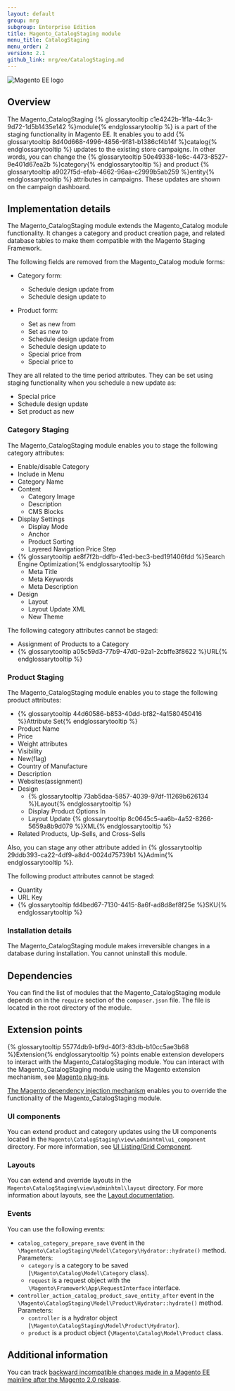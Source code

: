 ```yaml
---
layout: default
group: mrg
subgroup: Enterprise Edition
title: Magento_CatalogStaging module
menu_title: CatalogStaging
menu_order: 2
version: 2.1
github_link: mrg/ee/CatalogStaging.md
---
```


![Magento EE logo]({{site.baseurl}}common/images/ee-only_large.png)

## Overview

The Magento_CatalogStaging {% glossarytooltip c1e4242b-1f1a-44c3-9d72-1d5b1435e142 %}module{% endglossarytooltip %} is a part of the staging functionality in Magento EE. It enables you to add {% glossarytooltip 8d40d668-4996-4856-9f81-b1386cf4b14f %}catalog{% endglossarytooltip %} updates to the existing store campaigns. In other words, you can change the {% glossarytooltip 50e49338-1e6c-4473-8527-9e401d67ea2b %}category{% endglossarytooltip %} and product {% glossarytooltip a9027f5d-efab-4662-96aa-c2999b5ab259 %}entity{% endglossarytooltip %} attributes in campaigns. These updates are shown on the campaign dashboard.

## Implementation details

The Magento_CatalogStaging module extends the Magento_Catalog module functionality. It changes a category and product creation page, and related database tables to make them compatible with the Magento Staging Framework.

The following fields are removed from the Magento_Catalog module forms:

- Category form:
  - Schedule design update from
  - Schedule design update to

- Product form:
  - Set as new from
  - Set as new to
  - Schedule design update from
  - Schedule design update to
  - Special price from
  - Special price to

They are all related to the time period attributes. They can be set using staging functionality when you schedule a new update as:

- Special price
- Schedule design update
- Set product as new

### Category Staging

The Magento_CatalogStaging module enables you to stage the following category attributes:

- Enable/disable Category
- Include in Menu
- Category Name
- Content
    - Category Image
    - Description
    - CMS Blocks
- Display Settings
    - Display Mode
    - Anchor
    - Product Sorting
    - Layered Navigation Price Step
- {% glossarytooltip ae8f7f2b-ddfb-41ed-bec3-bed191406fdd %}Search Engine Optimization{% endglossarytooltip %}
    - Meta Title
    - Meta Keywords
    - Meta Description
- Design
    - Layout
    - Layout Update XML
    - New Theme

The following category attributes cannot be staged:

- Assignment of Products to a Category
- {% glossarytooltip a05c59d3-77b9-47d0-92a1-2cbffe3f8622 %}URL{% endglossarytooltip %}

### Product Staging

The Magento_CatalogStaging module enables you to stage the following product attributes:

- {% glossarytooltip 44d60586-b853-40dd-bf82-4a1580450416 %}Attribute Set{% endglossarytooltip %}
- Product Name
- Price
- Weight attributes
- Visibility
- New(flag)
- Country of Manufacture
- Description
- Websites(assignment)
- Design
  - {% glossarytooltip 73ab5daa-5857-4039-97df-11269b626134 %}Layout{% endglossarytooltip %}
  - Display Product Options In
  - Layout Update {% glossarytooltip 8c0645c5-aa6b-4a52-8266-5659a8b9d079 %}XML{% endglossarytooltip %}
- Related Products, Up-Sells, and Cross-Sells

Also, you can stage any other attribute added in {% glossarytooltip 29ddb393-ca22-4df9-a8d4-0024d75739b1 %}Admin{% endglossarytooltip %}.

The following product attributes cannot be staged:

- Quantity
- URL Key
- {% glossarytooltip fd4bed67-7130-4415-8a6f-ad8d8ef8f25e %}SKU{% endglossarytooltip %}

### Installation details

The Magento_CatalogStaging module makes irreversible changes in a database during installation. You cannot uninstall this module.

## Dependencies

You can find the list of modules that the Magento_CatalogStaging module depends on in the `require` section of the `composer.json` file. The file is located in the root directory of the module.

## Extension points

{% glossarytooltip 55774db9-bf9d-40f3-83db-b10cc5ae3b68 %}Extension{% endglossarytooltip %} points enable extension developers to interact with the Magento_CatalogStaging module. You can interact with the Magento_CatalogStaging module using the Magento extension mechanism, see [Magento plug-ins](http://devdocs.magento.com/guides/v2.1/extension-dev-guide/plugins.html).

[The Magento dependency injection mechanism](http://devdocs.magento.com/guides/v2.1/extension-dev-guide/depend-inj.html) enables you to override the functionality of the Magento_CatalogStaging module.

### UI components

You can extend product and category updates using the UI components located in the `Magento\CatalogStaging\view\adminhtml\ui_component` directory. For more information, see [UI Listing/Grid Component](http://devdocs.magento.com/guides/v2.1/ui-components/ui-listing-grid.html).

### Layouts

You can extend and override layouts in the `Magento\CatalogStaging\view\adminhtml\layout` directory.
For more information about layouts, see the [Layout documentation](http://devdocs.magento.com/guides/v2.1/frontend-dev-guide/layouts/layout-overview.html).

### Events

You can use the following events:

- `catalog_category_prepare_save` event in the `\Magento\CatalogStaging\Model\Category\Hydrator::hydrate()` method. Parameters:
  - `category` is a category to be saved (`\Magento\Catalog\Model\Category` class).
  - `request` is a request object with the `\Magento\Framework\App\RequestInterface` interface.
- `controller_action_catalog_product_save_entity_after` event in the `\Magento\CatalogStaging\Model\Product\Hydrator::hydrate()` method. Parameters:
  - `controller` is a hydrator object (`\Magento\CatalogStaging\Model\Product\Hydrator`).
  - `product` is a product object (`\Magento\Catalog\Model\Product` class.

## Additional information

You can track [backward incompatible changes made in a Magento EE mainline after the Magento 2.0 release](http://devdocs.magento.com/guides/v2.0/release-notes/changes/ee_changes.html).
